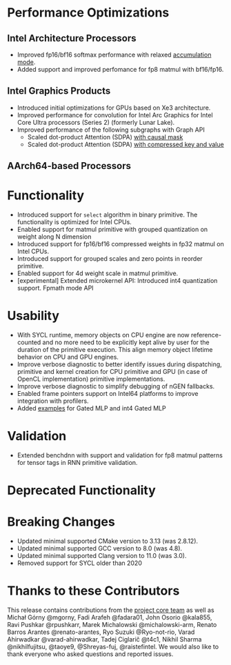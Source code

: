 # Performance Optimizations
## Intel Architecture Processors
  * Improved fp16/bf16 softmax performance with relaxed [accumulation mode](https://oneapi-src.github.io/oneDNN/dev_guide_attributes_accumulation_mode.html#doxid-dev-guide-attributes-accumulation-mode).
  * Added support and improved perfomance for fp8 matmul with bf16/fp16.

## Intel Graphics Products
  * Introduced initial optimizations for GPUs based on Xe3 architecture.
  * Improved performance for convolution for Intel Arc Graphics for Intel Core Ultra processors (Series 2) (formerly Lunar Lake).
  * Improved performance of the following subgraphs with Graph API
    * Scaled dot-product Attention (SDPA) [with causal mask](https://oneapi-src.github.io/oneDNN/dev_guide_graph_sdpa.html#doxid-dev-guide-graph-sdpa)
    * Scaled dot-product Attention (SDPA) [with compressed key and value](https://oneapi-src.github.io/oneDNN/dev_guide_graph_sdpa_compressed_kv.html#doxid-dev-guide-graph-sdpa-compressed-kv)
## AArch64-based Processors

# Functionality
  * Introduced support for `select` algorithm in binary primitive. The functionality is optimized for Intel CPUs.
  * Enabled support for matmul primitive with grouped quantization on weight along N dimension
  * Introduced support for fp16/bf16 compressed weights in fp32 matmul on Intel CPUs.
  * Introduced support for grouped scales and zero points in reorder primitive.
  * Enabled support for 4d weight scale in matmul primitive.
  * [experimental] Extended microkernel API:
		Introduced int4 quantization support.
		Fpmath mode API
# Usability
  * With SYCL runtime, memory objects on CPU engine are now reference-counted and no more need to be explicitly kept alive by user for the duration of the primitive execution. This align memory object lifetime behavior on CPU and GPU engines.
  * Improve verbose diagnostic to better identify issues during dispatching, primitive and kernel creation for CPU primitive and GPU (in case of OpenCL implementation) primitive implementations.
  * Improve verbose diagnostic to simplify debugging of nGEN fallbacks.
  * Enabled frame pointers support on Intel64 platforms to improve integration with profilers.
  * Added [examples](https://github.com/oneapi-src/oneDNN/tree/main/examples/graph) for Gated MLP and int4 Gated MLP
# Validation
  * Extended benchdnn with support and validation for fp8 matmul patterns for tensor tags in RNN primitive validation.
# Deprecated Functionality

# Breaking Changes
  * Updated minimal supported CMake version to 3.13 (was 2.8.12).
  * Updated minimal supported GCC version to 8.0 (was 4.8).
  * Updated minimal supported Clang version to 11.0 (was 3.0).
  * Removed support for SYCL older than 2020
# Thanks to these Contributors

This release contains contributions from the [project core team] as well as Michał Górny @mgorny, Fadi Arafeh @fadara01, John Osorio @kala855, Ravi Pushkar @rpushkarr, Marek Michalowski @michalowski-arm, Renato Barros Arantes @renato-arantes, Ryo Suzuki @Ryo-not-rio, Varad Ahirwadkar @varad-ahirwadkar, Tadej Ciglarič @t4c1, Nikhil Sharma @nikhilfujitsu, @taoye9, @Shreyas-fuj, @raistefintel. We would also like to thank everyone who asked questions and reported issues.

[project core team]: https://github.com/oneapi-src/oneDNN/blob/rls-v3.7/MAINTAINERS.md
